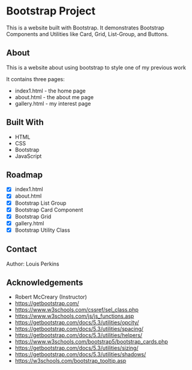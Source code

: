# Bootstrap Project

This is a website built with Bootstrap. It demonstrates Bootstrap Components and Utilities like Card, Grid, List-Group, and Buttons.

## About

This is a website about using bootstrap to style one of my previous work

It contains three pages:

- index1.html - the home page
- about.html - the about me page
- gallery.html - my interest page

## Built With

- HTML
- CSS
- Bootstrap
- JavaScript

## Roadmap

- [x] index1.html
- [x] about.html
- [x] Bootstrap List Group
- [x] Bootstrap Card Component
- [x] Bootstrap Grid
- [x] gallery.html
- [x] Bootstrap Utility Class

## Contact

Author: Louis Perkins

## Acknowledgements

- Robert McCreary (Instructor)
- https://getbootstrap.com/
- https://www.w3schools.com/cssref/sel_class.php
- https://www.w3schools.com/js/js_functions.asp
- https://getbootstrap.com/docs/5.3/utilities/opcity/
- https://getbootstrap.com/docs/5.3/utilities/spacing/
- https://getbootstrap.com/docs/5.3/utilities/helpers/
- https://www.w3schools.com/bootstrap5/bootstrap_cards.php
- https://getbootstrap.com/docs/5.3/utilities/sizing/
- https://getbootstrap.com/docs/5.3/utilities/shadows/
- https://w3schools.com/bootstrap_tooltip.asp
